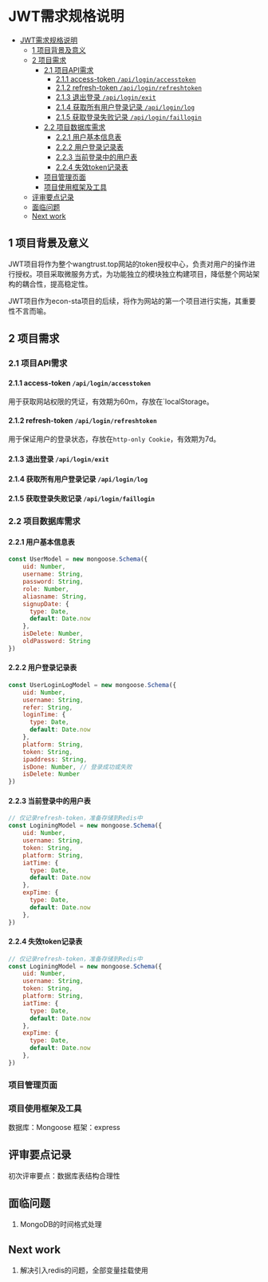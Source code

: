 # JWT需求规格说明

- [JWT需求规格说明](#jwt需求规格说明)
  - [1 项目背景及意义](#1-项目背景及意义)
  - [2 项目需求](#2-项目需求)
    - [2.1 项目API需求](#21-项目api需求)
      - [2.1.1 access-token `/api/login/accesstoken`](#211-access-token-apiloginaccesstoken)
      - [2.1.2 refresh-token `/api/login/refreshtoken`](#212-refresh-token-apiloginrefreshtoken)
      - [2.1.3 退出登录 `/api/login/exit`](#213-退出登录-apiloginexit)
      - [2.1.4 获取所有用户登录记录 `/api/login/log`](#214-获取所有用户登录记录-apiloginlog)
      - [2.1.5 获取登录失败记录 `/api/login/faillogin`](#215-获取登录失败记录-apiloginfaillogin)
    - [2.2 项目数据库需求](#22-项目数据库需求)
      - [2.2.1 用户基本信息表](#221-用户基本信息表)
      - [2.2.2 用户登录记录表](#222-用户登录记录表)
      - [2.2.3 当前登录中的用户表](#223-当前登录中的用户表)
      - [2.2.4 失效token记录表](#224-失效token记录表)
    - [项目管理页面](#项目管理页面)
    - [项目使用框架及工具](#项目使用框架及工具)
  - [评审要点记录](#评审要点记录)
  - [面临问题](#面临问题)
  - [Next work](#next-work)

## 1 项目背景及意义

JWT项目将作为整个wangtrust.top网站的token授权中心，负责对用户的操作进行授权。项目采取微服务方式，为功能独立的模块独立构建项目，降低整个网站架构的耦合性，提高稳定性。

JWT项目作为econ-sta项目的后续，将作为网站的第一个项目进行实施，其重要性不言而喻。

## 2 项目需求

### 2.1 项目API需求

#### 2.1.1 access-token `/api/login/accesstoken`

用于获取网站权限的凭证，有效期为60m，存放在`localStorage。

#### 2.1.2 refresh-token `/api/login/refreshtoken`

用于保证用户的登录状态，存放在`http-only Cookie`，有效期为7d。

#### 2.1.3 退出登录 `/api/login/exit`

#### 2.1.4 获取所有用户登录记录 `/api/login/log`

#### 2.1.5 获取登录失败记录 `/api/login/faillogin`

### 2.2 项目数据库需求

#### 2.2.1 用户基本信息表

```js
const UserModel = new mongoose.Schema({
    uid: Number,
    username: String,
    password: String,
    role: Number,
    aliasname: String,
    signupDate: {
      type: Date,
      default: Date.now
    },
    isDelete: Number,
    oldPassword: String
})
```

#### 2.2.2 用户登录记录表

```js
const UserLoginLogModel = new mongoose.Schema({
    uid: Number,
    username: String,
    refer: String,
    loginTime: {
      type: Date,
      default: Date.now
    },
    platform: String,
    token: String,
    ipaddress: String,
    isDone: Number, // 登录成功或失败
    isDelete: Number
})
```

#### 2.2.3 当前登录中的用户表

```js
// 仅记录refresh-token，准备存储到Redis中
const LoginingModel = new mongoose.Schema({
    uid: Number,
    username: String,
    token: String,
    platform: String,
    iatTime: {
      type: Date,
      default: Date.now
    },
    expTime: {
      type: Date,
      default: Date.now
    },
})
```

#### 2.2.4 失效token记录表

```js
// 仅记录refresh-token，准备存储到Redis中
const LoginingModel = new mongoose.Schema({
    uid: Number,
    username: String,
    token: String,
    platform: String,
    iatTime: {
      type: Date,
      default: Date.now
    },
    expTime: {
      type: Date,
      default: Date.now
    },
})
```

### 项目管理页面

### 项目使用框架及工具

数据库：Mongoose
框架：express

## 评审要点记录

初次评审要点：数据库表结构合理性

## 面临问题

1. MongoDB的时间格式处理

## Next work

1. 解决引入redis的问题，全部变量挂载使用
